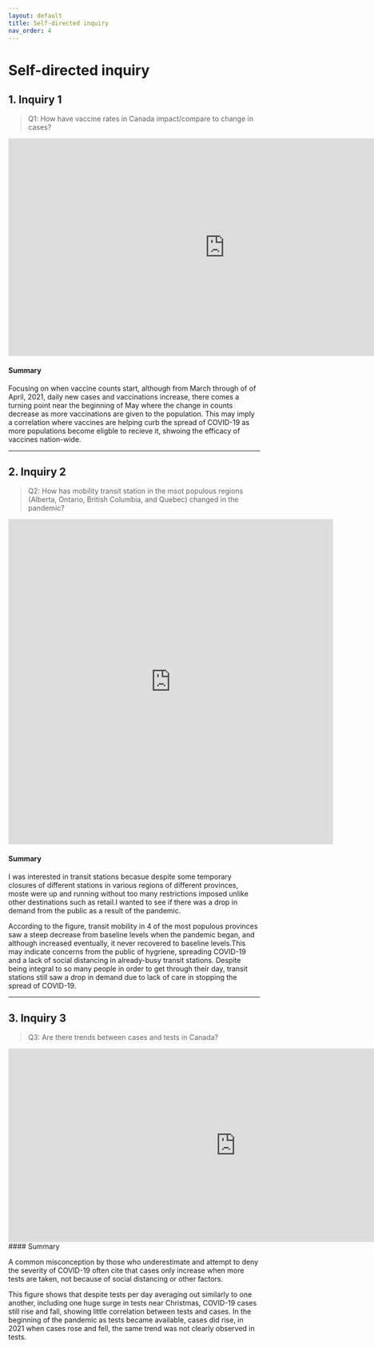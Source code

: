 ```yaml
---
layout: default
title: Self-directed inquiry
nav_order: 4
---
```


# Self-directed inquiry

## 1. Inquiry 1

> Q1: How have vaccine rates in Canada impact/compare to change in cases?

<!-- Paste your embed code for your figure below-->
<iframe width="865" height="435" seamless frameborder="0" scrolling="no" src="https://docs.google.com/spreadsheets/d/e/2PACX-1vTkBHA4gqyZ4DBI5b4ai6JRDLTfyh3gPQ5LrZqDtiiuKz6r7_LulG5hd3wqQyP6wdTUN58vbfPGZ9st/pubchart?oid=1120537013&amp;format=interactive"></iframe>

#### Summary
<!-- Write a 2-sentence summary of the trends shown in the figure embedded above-->Focusing on when vaccine counts start, although from March through of of April, 2021, daily new cases and vaccinations increase, there comes a turning point near the beginning of May where the change in counts decrease as more vaccinations are given to the population. This may imply a correlation where vaccines are helping curb the spread of COVID-19 as more populations become eligble to recieve it, shwoing the efficacy of vaccines nation-wide. 


---

## 2. Inquiry 2

> Q2: How has mobility transit station in the msot populous regions (Alberta, Ontario, British Columbia, and Quebec) changed in the pandemic?

<!-- Paste your embed code for your figure below-->
<iframe seamless frameborder="0" src="https://public.tableau.com/views/transitstations_16226508326900/Dashboard1?:embed=yes&:display_count=yes&:showVizHome=no" width = '650' height = '650' scrolling='no'></iframe> 


#### Summary
<!-- Write a 2-sentence summary of the trends shown in the figure embedded above-->
I was interested in transit stations becasue despite some temporary closures of different stations in various regions of different provinces, moste were up and running without too many restrictions imposed unlike other destinations such as retail.I wanted to see if there was a drop in demand from the public as a result of the pandemic. 

According to the figure, transit mobility in 4 of the most populous provinces saw a steep decrease from baseline levels when the pandemic began, and although increased eventually, it never recovered to baseline levels.This may indicate concerns from the public of hygriene, spreading COVID-19 and a lack of social distancing in already-busy transit stations. Despite being integral to so many people in order to get through their day, transit stations still saw a drop in demand due to lack of care in stopping the spread of COVID-19. 

---


## 3. Inquiry 3

> Q3: Are there trends between cases and tests in Canada?

<!-- Paste your embed code for your figure below-->
<iframe width="910" height="387" seamless frameborder="0" scrolling="no" src="https://docs.google.com/spreadsheets/d/e/2PACX-1vSMo6-pmpfStBsjeinD6m7U3aTQTd5ZSrcU-ZunzSonBkFiApdrJ8BlF-U1vSBtvXEOj_9fTVozgp7C/pubchart?oid=1693504670&amp;format=interactive"></iframe>
#### Summary
<!-- Write a 2-sentence summary of the trends shown in the figure embedded above-->

A common misconception by those who underestimate and attempt to deny the severity of COVID-19 often cite that cases only increase when more tests are taken, not because of social distancing or other factors. 

This figure shows that despite tests per day averaging out similarly to one another, including one huge surge in tests near Christmas, COVID-19 cases still rise and fall, showing little correlation between tests and cases. In the beginning  of the pandemic as tests became available, cases did rise, in 2021 when cases rose and fell, the same trend was not clearly observed in tests.  
